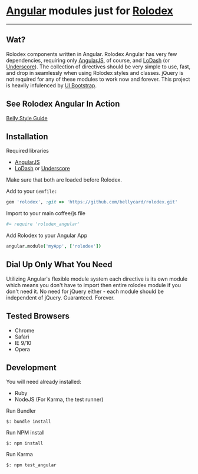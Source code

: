 # [Angular](https://angularjs.org/) modules just for [Rolodex](https://github.com/bellycard/rolodex)

***

## Wat?
Rolodex components written in Angular. Rolodex Angular has very few dependencies, requiring only [AngularJS](https://angularjs.org/), of course, and [LoDash](http://lodash.com/) (or [Underscore](http://underscorejs.org/)). The collection of directives should be very simple to use, fast, and drop in seamlessly when using Rolodex styles and classes. jQuery is not required for any of these modules to work now and forever. This project is heavily infulenced by [UI Bootstrap](http://angular-ui.github.io/bootstrap/).

## See Rolodex Angular In Action
[Belly Style Guide](https://style.bellycard.com/)

## Installation
Required libraries

* [AngularJS](https://angularjs.org/)
* [LoDash](http://lodash.com/) or [Underscore](http://underscorejs.org/)

Make sure that both are loaded before Rolodex.

Add to your `Gemfile:`

```ruby
gem 'rolodex', :git => 'https://github.com/bellycard/rolodex.git'
```

Import to your main coffee/js file

```coffeescript
#= require 'rolodex_angular'
```

Add Rolodex to your Angular App

```coffeescript
angular.module('myApp', ['rolodex'])
```

## Dial Up Only What You Need
Utilizing Angular's flexible module system each directive is its own module which means you don't have to import then entire rolodex module if you don't need it. No need for jQuery either - each module should be independent of jQuery. Guaranteed. Forever.

## Tested Browsers
* Chrome
* Safari
* IE 9/10
* Opera

## Development
You will need already installed:

* Ruby
* NodeJS (For Karma, the test runner)

Run Bundler

```
$: bundle install
```

Run NPM install

```
$: npm install
```

Run Karma

```
$: npm test_angular
```
